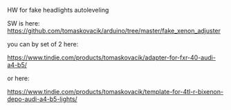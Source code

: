 HW for fake headlights autoleveling

SW is here: https://github.com/tomaskovacik/arduino/tree/master/fake_xenon_adjuster

you can by set of 2 here:

https://www.tindie.com/products/tomaskovacik/adapter-for-fxr-40-audi-a4-b5/

or here:

https://www.tindie.com/products/tomaskovacik/template-for-4tl-r-bixenon-depo-audi-a4-b5-lights/
